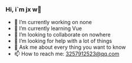 ### Hi, i`m jx w👋

<!--
**wjx8848/wjx8848** is a ✨ _special_ ✨ repository because its `README.md` (this file) appears on your GitHub profile.

Here are some ideas to get you started:

- 🔭 I’m currently working on none
- 🌱 I’m currently learning Vue
- 👯 I’m looking to collaborate on nowhere
- 🤔 I’m looking for help with a lot of things
- 💬 Ask me about every thing you want to know
- 📫 How to reach me: 3257912523@qq.com
-->
- 🔭 I’m currently working on none
- 🌱 I’m currently learning Vue
- 👯 I’m looking to collaborate on nowhere
- 🤔 I’m looking for help with a lot of things
- 💬 Ask me about every thing you want to know
- 📫 How to reach me: 3257912523@qq.com

